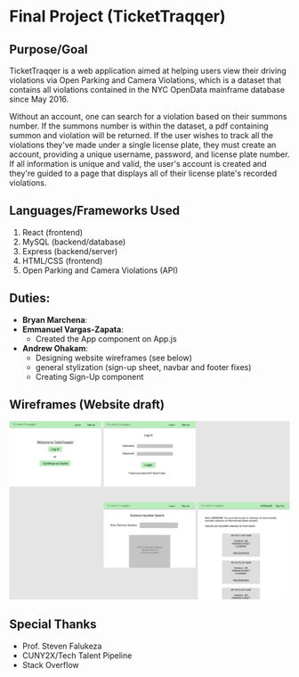 # Final Project (TicketTraqqer)

## Purpose/Goal
TicketTraqqer is a web application aimed at helping users view their driving violations via Open Parking and Camera Violations, which is a dataset that contains all violations contained in the NYC OpenData mainframe database since May 2016.

Without an account, one can search for a violation based on their summons number. If the summons number is within the dataset, a pdf containing summon and violation will be returned. If the user wishes to track all the violations they've made under a single license plate, they must create an account, providing a unique username, password, and license plate number. If all information is unique and valid, the user's account is created and they're guided to a page that displays all of their license plate's recorded violations.

## Languages/Frameworks Used
1. React (frontend)
2. MySQL (backend/database)
3. Express (backend/server)
4. HTML/CSS (frontend)
5. Open Parking and Camera Violations (API)

## Duties:
- __Bryan Marchena__:
- __Emmanuel Vargas-Zapata__: 
    - Created the App component on App.js
- __Andrew Ohakam__: 
    - Designing website wireframes (see below)
    - general stylization (sign-up sheet, navbar and footer fixes)
    - Creating Sign-Up component

## Wireframes (Website draft)
![All pages](myapp/src/img/TicketTraqqerWireFrames.png)


## Special Thanks
- Prof. Steven Falukeza
- CUNY2X/Tech Talent Pipeline
- Stack Overflow